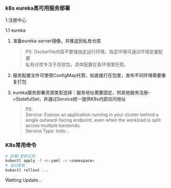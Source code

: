 ### k8s eureka高可用服务部署

1.注册中心

1.1 eureka

1. 准备eureka-server镜像，并推送到私有仓库

    > PS: Dockerfile内容不要强指定运行环境，指定环境可通过环境变量配置  
    私有仓库专注于存放包，具体配置在各环境里托管。
    

2. 服务配置文件可使用ConfigMap托管，如直接打在包里，发布不同环境需要重复打包

3. eureka服务部署资源类型选择：服务地址需要固定，供其他服务注册->StatefulSet，并通过Service统一提供K8s内部访问地址
    > PS:  
    Service: Expose an application running in your cluster behind a single outward-facing endpoint, even when the workload is split across multiple backends.  
    Service Type:
    todo...

### K8s常用命令
 ```bash
# 部署/更新应用
kubectl apply -f <>.yaml -n <namespace>
# 滚动更新
kubectl rollout ...
 ``` 

 Watting Update...  
